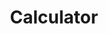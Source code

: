 ---
toc: true
comments: true
layout: post
title: Calculator
description: Build your first Blog.  This will help us communicate results.
type: tangibles
courses: { csa: {week: 0} }
categories: [C1.4]
---